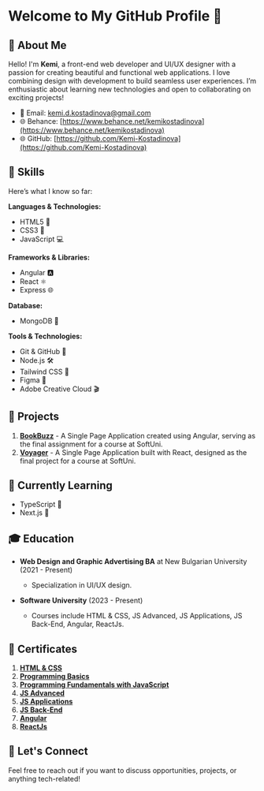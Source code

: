 # Welcome to My GitHub Profile 👋

## 🙋‍  About Me
Hello! I'm **Kemi**, a front-end web developer and UI/UX designer with a passion for creating beautiful and functional web applications. I love combining design with development to build seamless user experiences. I’m enthusiastic about learning new technologies and open to collaborating on exciting projects!

- 📧 Email: kemi.d.kostadinova@gmail.com
- 🌐 Behance: [https://www.behance.net/kemikostadinova](https://www.behance.net/kemikostadinova)
- 🌐 GitHub: [https://github.com/Kemi-Kostadinova](https://github.com/Kemi-Kostadinova)
## 🚀 Skills
Here’s what I know so far:

**Languages & Technologies:**
- HTML5 📄
- CSS3 🎨
- JavaScript 💻

**Frameworks & Libraries:**
- Angular 🅰️
- React ⚛️
- Express 🌐

**Database:**
- MongoDB 🍃

**Tools & Technologies:**
- Git & GitHub 🐙
- Node.js 🛠️
- Tailwind CSS 💨
- Figma 🎨
- Adobe Creative Cloud 🎬

## 💼 Projects
1. **[BookBuzz](https://github.com/Kemi-Kostadinova/Simple-Books-App)** -  A Single Page Application created using Angular, serving as the final assignment for a course at SoftUni.
2. **[Voyager](https://github.com/your-username/project2)** - A Single Page Application built with React, designed as the final project for a course at SoftUni.

## 🌱 Currently Learning
- TypeScript 📝
- Next.js 🚀
## 🎓 Education

- **Web Design and Graphic Advertising BA** at New Bulgarian University (2021 - Present)
  - Specialization in UI/UX design.

- **Software University** (2023 - Present)
  - Courses include HTML & CSS, JS Advanced, JS Applications, JS Back-End, Angular, ReactJs.
  
## 📜 Certificates
1. **[HTML & CSS](https://softuni.bg/certificates/details/137024/bdfd72c0)**
2. **[Programming Basics](https://softuni.bg/certificates/details/164109/a2424660)**
3. **[Programming Fundamentals with JavaScript](https://softuni.bg/certificates/details/180297/76f6d09b)**
4. **[JS Advanced](https://softuni.bg/certificates/details/188279/ad8519bb)**
5. **[JS Applications](https://softuni.bg/certificates/details/195415/6a2053e3)**
6. **[JS Back-End](https://softuni.bg/certificates/details/204909/4dcdb907)**
7. **[Angular](https://softuni.bg/certificates/details/211794/be8264cf)**
8. **[ReactJs](https://softuni.bg/certificates/details/223099/176caf75)**

## 🤝 Let's Connect
Feel free to reach out if you want to discuss opportunities, projects, or anything tech-related!
